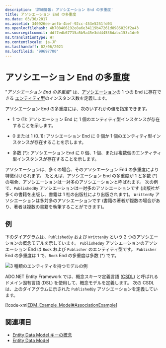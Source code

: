 ```yaml
---
description: '詳細情報: アソシエーション End の多重度'
title: アソシエーション End の多重度
ms.date: 03/30/2017
ms.assetid: 340926ee-aefb-4bef-92cc-453e5251fd03
ms.openlocfilehash: 4b708406192e8a6e34119b47261d8986829f2a43
ms.sourcegitcommit: ddf7edb67715a5b9a45e3dd44536dabc153c1de0
ms.translationtype: HT
ms.contentlocale: ja-JP
ms.lasthandoff: 02/06/2021
ms.locfileid: "99697700"
---
```

# <a name="association-end-multiplicity"></a>アソシエーション End の多重度

"*アソシエーション End の多重度*" は、[アソシエーション](association-type.md)の 1 つの End に存在できる [エンティティ型](entity-type.md)のインスタンス数を定義します。  
  
 アソシエーション End の多重度には、次のいずれかの値を指定できます。  
  
- 1 つ (1): アソシエーション End に 1 個のエンティティ型インスタンスが存在することを示します。  
  
- 0 または 1 (0..1): アソシエーション End に 0 個か 1 個のエンティティ型インスタンスが存在することを示します。  
  
- 多数 (\*): アソシエーション End に 0 個、1 個、または複数個のエンティティ型インスタンスが存在することを示します。  
  
 アソシエーションは、多くの場合、そのアソシエーション End の多重度により特徴付けられます。 たとえば、アソシエーション End の多重度が 1 と多数 (\*) の場合、アソシエーションは一対多のアソシエーションと呼ばれます。 次の例で、`PublishedBy` アソシエーションは一対多のアソシエーションです (出版社が多くの書籍を出版し、書籍は 1 社の出版社により出版されます)。 `WrittenBy` アソシエーションは多対多のアソシエーションです (書籍の著者が複数の場合があり、著者は複数の書籍を執筆することができます)。  
  
## <a name="example"></a>例  

 下のダイアグラムは、`PublishedBy` および `WrittenBy` という 2 つのアソシエーションの概念モデルを示しています。 `PublishedBy` アソシエーションのアソシエーション End は `Book` および `Publisher` のエンティティ型です。 `Publisher` End の多重度は 1 で、`Book` End の多重度は多数 (\*) です。  
  
 ![3 種類のエンティティを持つモデルの例](./media/association-end-multiplicity/example-model-three-entity-types.gif)  
  
 ADO.NET Entity Framework では、概念スキーマ定義言語 ([CSDL](/ef/ef6/modeling/designer/advanced/edmx/csdl-spec)) と呼ばれるドメイン固有言語 (DSL) を使用して、概念モデルを定義します。 次の CSDL は、上のダイアグラムに示された `PublishedBy` アソシエーションを定義しています。  
  
 [!code-xml[EDM_Example_Model#AssociationExample](../../../../samples/snippets/xml/VS_Snippets_Data/edm_example_model/xml/books.edmx#associationexample)]  
  
## <a name="see-also"></a>関連項目

- [Entity Data Model キーの概念](entity-data-model-key-concepts.md)
- [Entity Data Model](entity-data-model.md)
